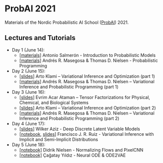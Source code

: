 # ProbAI 2021

Materials of the Nordic Probabilistic AI School ([ProbAI](https://www.probabilistic.ai)) 2021.

## Lectures and Tutorials

* Day 1 (June 14):
  * [[materials](https://github.com/probabilisticai/probai-2021/tree/main/Day1/2_antonio)] Antonio Salmerón - Introduction to Probabilistic Models
  * [[materials](https://github.com/PGM-Lab/probai-2021-pyro/tree/main/Day1)] Andrés R. Masegosa & Thomas D. Nielsen - Probabilistic Programming
* Day 2 (June 15):
  * [[slides](https://github.com/probabilisticai/probai-2021/tree/main/Day2/2_klami)] Arto Klami – Variational Inference and Optimization (part 1)
  * [[materials](https://github.com/PGM-Lab/probai-2021-pyro/tree/main/Day2)] Andrés R. Masegosa & Thomas D. Nielsen – Variational Inference and Probabilistic Programming (part 1)
* Day 3 (June 16):
  * [[slides](https://github.com/probabilisticai/probai-2021/blob/main/Day3/1_acar/Acar_NordicAI21.pdf)] Evrim Acar Ataman – Tensor Factorizations for Physical, Chemical, and Biological Systems
  * [[slides](https://github.com/probabilisticai/probai-2021/tree/main/Day3/2_klami)] Arto Klami – Variational Inference and Optimization (part 2)
  * [[materials](https://github.com/PGM-Lab/probai-2021-pyro/tree/main/Day3)] Andrés R. Masegosa & Thomas D. Nielsen – Variational Inference and Probabilistic Programming (part 2)
* Day 4 (June 17):
  * [[slides](https://github.com/probabilisticai/probai-2021/tree/main/Day4/1_aziz)] Wilker Aziz - Deep Discrete Latent Variable Models
  * [[notebook](https://colab.research.google.com/drive/1znA-K9F4C7Rp-uN13wFb9daHfzmdDRas?usp=sharing), [slides](https://github.com/probabilisticai/probai-2021/blob/main/Day4/slides.pdf)] Francisco J. R. Ruiz - Variational Inference with Implicit and Semi-Implicit Distributions
* Day 5 (June 18):
  * [[notebook]](https://colab.research.google.com/drive/1SW3VE8KqFWvyDIyMhaEbzQIFPijJc2IJ?usp=sharing) Didrik Nielsen - Normalizing Flows and PixelCNN
  * [[notebook]](https://colab.research.google.com/drive/1UwhrYiPiIx9q7Lb8m8TZNe5teJ_fUPmA?usp=sharing) Çağatay Yıldız - Neural ODE & ODE2VAE
